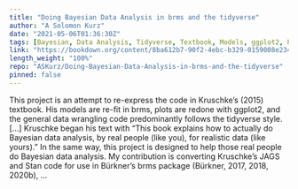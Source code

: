 ```yaml
---
title: "Doing Bayesian Data Analysis in brms and the tidyverse"
author: "A Solomon Kurz"
date: "2021-05-06T01:36:30Z"
tags: [Bayesian, Data Analysis, Tidyverse, Textbook, Models, ggplot2, Package]
link: "https://bookdown.org/content/8ba612b7-90f2-4ebc-b329-0159008e2340/"
length_weight: "100%"
repo: "ASKurz/Doing-Bayesian-Data-Analysis-in-brms-and-the-tidyverse"
pinned: false
---
```


This project is an attempt to re-express the code in Kruschke’s (2015) textbook. His models are re-fit in brms, plots are redone with ggplot2, and the general data wrangling code predominantly follows the tidyverse style. [...] Kruschke began his text with “This book explains how to actually do Bayesian data analysis, by real people (like you), for realistic data (like yours).” In the same way, this project is designed to help those real people do Bayesian data analysis. My contribution is converting Kruschke’s JAGS and Stan code for use in Bürkner’s brms package (Bürkner, 2017, 2018, 2020b),  ...
